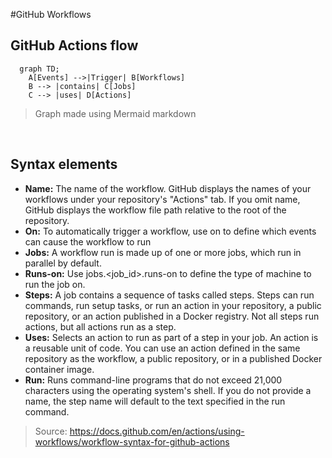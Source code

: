 #GitHub Workflows 


## GitHub Actions flow

```mermaid
  graph TD;
    A[Events] -->|Trigger| B[Workflows]
    B --> |contains| C[Jobs]
    C --> |uses| D[Actions]

```
> Graph made using Mermaid markdown

<br/>

## Syntax elements

* **Name:** The name of the workflow. GitHub displays the names of your workflows under your repository's "Actions" tab. If you omit name, GitHub displays the workflow file path relative to the root of the repository.
* **On:** To automatically trigger a workflow, use on to define which events can cause the workflow to run
* **Jobs:** A workflow run is made up of one or more jobs, which run in parallel by default. 
* **Runs-on:** Use jobs.<job_id>.runs-on to define the type of machine to run the job on.
* **Steps:** A job contains a sequence of tasks called steps. Steps can run commands, run setup tasks, or run an action in your repository, a public repository, or an action published in a Docker registry. Not all steps run actions, but all actions run as a step.
* **Uses:** Selects an action to run as part of a step in your job. An action is a reusable unit of code. You can use an action defined in the same repository as the workflow, a public repository, or in a published Docker container image.
* **Run:** Runs command-line programs that do not exceed 21,000 characters using the operating system's shell. If you do not provide a name, the step name will default to the text specified in the run command.

> Source: https://docs.github.com/en/actions/using-workflows/workflow-syntax-for-github-actions
